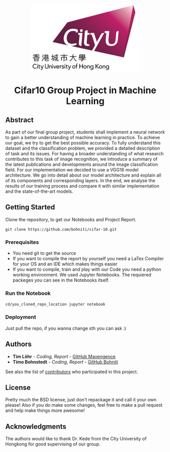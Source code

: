 <div style="border-bottom:none;">
  <div align="center"> 
    <img style="border-bottom:none;" src="https://github.com/Mavengence/Kaggle-Seattle-Airbnb-Analysis/blob/dev/report/photo/0_cityu.png">
    <h1>Cifar10 Group Project in Machine Learning</h1>
  </div>
</div>

## Abstract

As part of our final group project, students shall implement a neural network to gain a better understanding of machine learning in practice. To achieve our goal, we try to get the best possible accuracy. To fully understand this dataset and the classification problem, we provided a detailed description of task and its issues. For having a broader understanding of what research contributes to this task of image recognition, we introduce a summary of the latest publications and developments around the image classification field. For our implementation we decided to use a VGG16 model architecture. We go into detail about our model architecture and explain all of its components and corresponding layers. In the end, we analyse the results of our training process and compare it with similar implementation and the state-of-the-art models. 

## Getting Started

Clone the repository, to get our Notebooks and Project Report.

```
git clone https://github.com/bohniti/cifar-10.git
```

### Prerequisites

- You need git to get the source
- If you want to compile the report by yourself you need a LaTex Compiler for your OS and an IDE which makes things easier
- If you want to compile, train and play with our Code you need a python working environment. We used Jupyter Notebooks. The requiered packeges you can see in the Notebooks itself.

### Run the Notebook

```
cd/you_cloned_repo_location jupyter notebook
```

### Deployment

Just pull the repo, if you wanna change sth you can ask :)

## Authors

* **Tim Löhr** - *Coding, Report* - [GitHub Mavengence](https://github.com/Mavengence)
* **Timo Bohnstedt** - *Coding, Report* - [GitHub Bohniti](https://github.com/bohniti)



See also the list of [contributors](https://github.com/bohniti/cifar-10/graphs/contributors) who participated in this project.

## License

Pretty much the BSD license, just don't repackage it and call it your own please!
Also if you do make some changes, feel free to make a pull request and help make things more awesome!

## Acknowledgments

The authors would like to thank Dr. Kede from the City University of Hongkong for good supervising of our group. 

